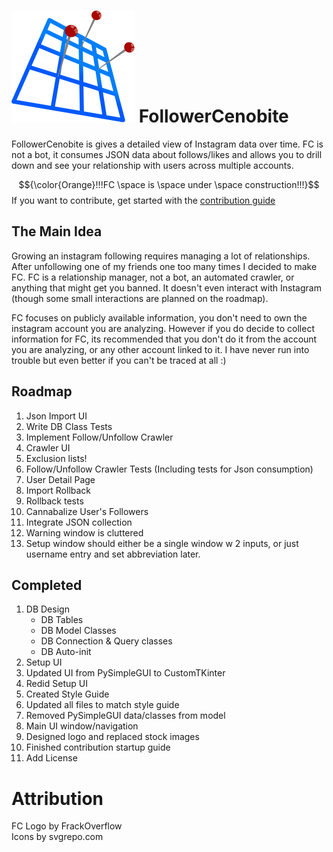 # ![FC_logo](https://github.com/FrackOverflow/FollowerCenobite/blob/main/ProgramData/Images/fc_logo.svg) FollowerCenobite
FollowerCenobite is gives a detailed view of Instagram data over time. FC is not a bot, it consumes JSON data about follows/likes and allows you to drill down and see your relationship with users across multiple accounts.

$${\color{Orange}!!!FC \space is \space under \space construction!!!}$$ If you want to contribute, get started with the [contribution guide](https://github.com/FrackOverflow/FollowerCenobite/blob/main/Docs/Contributing/Contributing.md)

## The Main Idea
Growing an instagram following requires managing a lot of relationships. After unfollowing one of my friends one too many times I decided to make FC. FC is a relationship manager, not a bot, an automated crawler, or anything that might get you banned. It doesn't even interact with Instagram (though some small interactions are planned on the roadmap).

FC focuses on publicly available information, you don't need to own the instagram account you are analyzing. However if you do decide to collect information for FC, its recommended that you don't do it from the account you are analyzing, or any other account linked to it. I have never run into trouble but even better if you can't be traced at all :)

## Roadmap
1. Json Import UI
2. Write DB Class Tests
3. Implement Follow/Unfollow Crawler
4. Crawler UI
5. Exclusion lists!
6. Follow/Unfollow Crawler Tests (Including tests for Json consumption)
7. User Detail Page
8. Import Rollback
9. Rollback tests
10. Cannabalize User's Followers
11. Integrate JSON collection
12. Warning window is cluttered
13. Setup window should either be a single window w 2 inputs, or just username entry and set abbreviation later.

## Completed
1. DB Design
    - DB Tables
    - DB Model Classes
    - DB Connection & Query classes
    - DB Auto-init
2. Setup UI
3. Updated UI from PySimpleGUI to CustomTKinter
4. Redid Setup UI
5. Created Style Guide
6. Updated all files to match style guide
7. Removed PySimpleGUI data/classes from model
8. Main UI window/navigation
9. Designed logo and replaced stock images
10. Finished contribution startup guide
11. Add License

# Attribution
FC Logo by FrackOverflow  
Icons by svgrepo.com  
